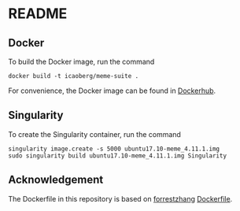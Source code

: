 # README

## Docker
To build the Docker image, run the command

```
docker build -t icaoberg/meme-suite .
```

For convenience, the Docker image can be found in [Dockerhub](https://hub.docker.com/r/icaoberg/meme-suite/builds/).

## Singularity
To create the Singularity container, run the command

```
singularity image.create -s 5000 ubuntu17.10-meme_4.11.1.img
sudo singularity build ubuntu17.10-meme_4.11.1.img Singularity
```

## Acknowledgement

The Dockerfile in this repository is based on [forrestzhang](https://github.com/forrestzhang) [Dockerfile](https://github.com/forrestzhang/Docker/tree/master/meme).

